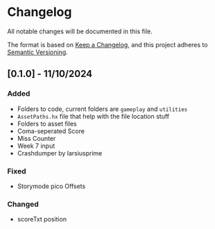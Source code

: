 # Changelog
All notable changes will be documented in this file.

The format is based on [Keep a Changelog](https://keepachangelog.com/en/1.0.0/),
and this project adheres to [Semantic Versioning](https://semver.org/spec/v2.0.0.html).

## [0.1.0] - 11/10/2024
### Added
- Folders to code, current folders are `gameplay` and `utilities`
- `AssetPaths.hx` file that help with the file location stuff
- Folders to asset files
- Coma-seperated Score
- Miss Counter
- Week 7 input
- Crashdumper by larsiusprime

### Fixed
- Storymode pico Offsets

### Changed
- scoreTxt position